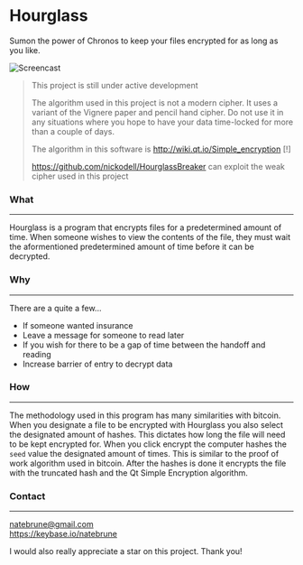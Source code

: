 # Hourglass
Sumon the power of Chronos to keep your files encrypted for as long as you like. 

![](https://u.pomf.is/asshps.gif "Screencast")

> This project is still under active development
> 
> The algorithm used in this project is not a modern cipher. It uses a variant of the Vignere paper and pencil hand cipher. Do not use it in any situations where you hope to have your data time-locked for more than a couple of days.
>
> The algorithm in this software is http://wiki.qt.io/Simple_encryption [!]
>
> https://github.com/nickodell/HourglassBreaker can exploit the weak cipher used in this project
### What
---
Hourglass is a program that encrypts files for a predetermined amount of time. When someone wishes to view the contents of the file, they must wait the aformentioned predetermined amount of time before it can be decrypted.

### Why
---
There are a quite a few...

- If someone wanted insurance
- Leave a message for someone to read later
- If you wish for there to be a gap of time between the handoff and reading
- Increase barrier of entry to decrypt data

### How
---
The methodology used in this program has many similarities with bitcoin. 
When you designate a file to be encrypted with Hourglass you also select the designated amount of hashes. This dictates how long the file will need to be kept encrypted for. When you click encrypt the computer hashes the `seed` value the designated amount of times. This is similar to the proof of work algorithm used in bitcoin. After the hashes is done it encrypts the file with the truncated hash and the Qt Simple Encryption algorithm.

### Contact
--- 
[natebrune@gmail.com](mailto:natebrune@gmail.com)  
https://keybase.io/natebrune

I would also really appreciate a star on this project. Thank you!
